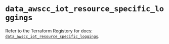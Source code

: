 # `data_awscc_iot_resource_specific_loggings`

Refer to the Terraform Registory for docs: [`data_awscc_iot_resource_specific_loggings`](https://registry.terraform.io/providers/hashicorp/awscc/0.70.0/docs/data-sources/iot_resource_specific_loggings).

